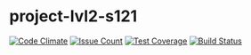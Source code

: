 # project-lvl2-s121
[![Code Climate](https://codeclimate.com/github/GrammPozitiva/project-lvl2-s121/badges/gpa.svg)](https://codeclimate.com/github/GrammPozitiva/project-lvl2-s121)
[![Issue Count](https://codeclimate.com/github/GrammPozitiva/project-lvl2-s121/badges/issue_count.svg)](https://codeclimate.com/github/GrammPozitiva/project-lvl2-s121)
[![Test Coverage](https://codeclimate.com/github/GrammPozitiva/project-lvl2-s121/badges/coverage.svg)](https://codeclimate.com/github/GrammPozitiva/project-lvl2-s121)
[![Build Status](https://travis-ci.org/GrammPozitiva/project-lvl2-s121.svg?branch=master)](https://travis-ci.org/GrammPozitiva/project-lvl2-s121)
